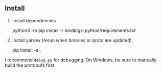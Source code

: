 ## Install
1. install dependencies  
    
    
    python3 -m pip install -r bindings-python/requirements.txt

2. install yarrow (rerun when binaries or proto are updated)


    pip install -e .


I recommend `debug.py` for debugging.
On Windows, be sure to manually build the protobufs first.
